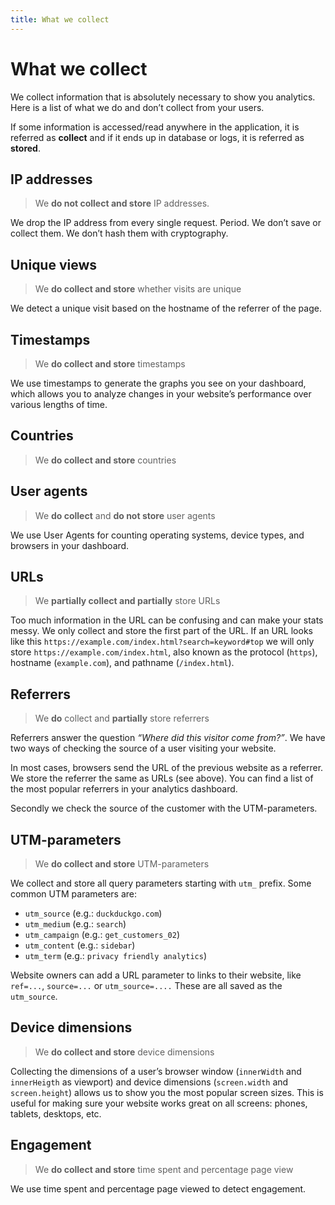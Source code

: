 ```yaml
---
title: What we collect
---
```


# What we collect

We collect information that is absolutely necessary to show you analytics. Here is a list of what we do and don’t collect from your users.

If some information is accessed/read anywhere in the application, it is referred as **collect** and if it ends up in database or logs, it is referred as **stored**.

## IP addresses

> We **do not collect and store** IP addresses.

We drop the IP address from every single request. Period. We don’t save or collect them. We don’t hash them with cryptography.

## Unique views

> We **do collect and store** whether visits are unique

We detect a unique visit based on the hostname of the referrer of the page.

## Timestamps

> We **do collect and store** timestamps

We use timestamps to generate the graphs you see on your dashboard, which allows you to analyze changes in your website’s performance over various lengths of time.

## Countries

> We **do collect and store** countries

## User agents

> We **do collect** and **do not store** user agents

We use User Agents for counting operating systems, device types, and browsers in your dashboard.

## URLs

> We **partially collect and partially** store URLs

Too much information in the URL can be confusing and can make your stats messy. We only collect and store the first part of the URL. If an URL looks like this `https://example.com/index.html?search=keyword#top` we will only store `https://example.com/index.html`, also known as the protocol (`https`), hostname (`example.com`), and pathname (`/index.html`).

## Referrers

> We **do** collect and **partially** store referrers

Referrers answer the question _“Where did this visitor come from?”_. We have two ways of checking the source of a user visiting your website.

In most cases, browsers send the URL of the previous website as a referrer. We store the referrer the same as URLs (see above). You can find a list of the most popular referrers in your analytics dashboard.

Secondly we check the source of the customer with the UTM-parameters.

## UTM-parameters

> We **do collect and store** UTM-parameters

We collect and store all query parameters starting with `utm_` prefix. Some common UTM parameters are:

- `utm_source` (e.g.: `duckduckgo.com`)
- `utm_medium` (e.g.: `search`)
- `utm_campaign` (e.g.: `get_customers_02`)
- `utm_content` (e.g.: `sidebar`)
- `utm_term` (e.g.: `privacy friendly analytics`)

Website owners can add a URL parameter to links to their website, like `ref=...`, `source=...` or `utm_source=....` These are all saved as the `utm_source`.

<!-- TODO: Add detailed documentation for UTM-parameters. -->

## Device dimensions

> We **do collect and store** device dimensions

Collecting the dimensions of a user’s browser window (`innerWidth` and `innerHeigth` as viewport) and device dimensions (`screen.width` and `screen.height`) allows us to show you the most popular screen sizes. This is useful for making sure your website works great on all screens: phones, tablets, desktops, etc.

## Engagement

> We **do collect and store** time spent and percentage page view

We use time spent and percentage page viewed to detect engagement.
